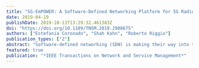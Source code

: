 ```yaml
---
title: "5G-EmPOWER: A Software-Defined Networking Platform for 5G Radio Access Networks"
date: 2019-04-19
publishDate: 2019-10-13T13:29:32.461383Z
doi: "https://doi.org/10.1109/TNSM.2019.2908675"
authors: ["Estefania Coronado", "Shah Kahn", "Roberto Riggio"]
publication_types: ["2"]
abstract: "Software-defined networking (SDN) is making their way into the fifth generation of mobile communications. For example, 3GPP is embracing the concept of control-user plane separation (a cornerstone concept in SDN) in the 5G core and the radio access network (RAN). In this paper, we introduce a flexible, programmable, and open-source SDN platform for heterogeneous 5G RANs. The platform builds on an open protocol that abstracts the technology-dependent aspects of the radio access elements, allowing network programmers to deploy complex management tasks as policies on top of a programmable logically centralized controller. We implement the proposed solution as an extension to the 5G-EmPOWER platform and release the software stack (including the southbound protocol) under a permissive APACHE 2.0 license. Finally, the effectiveness of the platform is assessed through three reference use cases: 1) active network slicing; 2) mobility management; and 3) load-balancing."
featured: true
publication: "*IEEE Transactions on Network and Service Management*"
---
```


